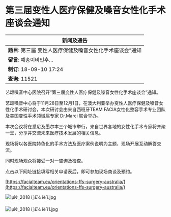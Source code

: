 # 第三届变性人医疗保健及嗓音女性化手术座谈会通知

| 新闻及通告 |
|------------|
| **题目**: 第三届 变性人医疗保健及嗓音女性化手术座谈会”通知 |
| **留言**: 예송이비인후… |
| **制订**: 18-09-10 17:24 |
| **查询**: 11521 |

艺颂嗓音中心医院召开”第三届变性人医疗保健及嗓音女性化手术座谈会”通知。

艺颂嗓音中心将于11月28日至12月1日，在澳大利亚举办变性人医疗保健及嗓音女性化手术研讨会，本次研讨会由来自西班牙TEAM FACIA女性化整容手术专业团队及美国变性手术领域届专家 Dr.Marci 联合举办。

本次会议将在悉尼及墨尔本三个城市举行，来自世界各地的女性化手术专家将齐聚一堂，分享并交流未来医疗技术发展的相关信息。

现场将以各医院特色化的手术方法及医疗案例说明为主题，现场开展互动解答交流。

同时现场观众将接受一对一咨询及检查。

点击以下网址链接填写相关申请表后，即可参加现场商谈及预约。

[https://facialteam.eu/orientations-ffs-surgery-australia/](https://facialteam.eu/orientations-ffs-surgery-australia/)

![ìµì¢_2018 í¸ì£¼ ìë´í.jpg](http://yesonvc.com/data/cheditor4/1809/8aab6539e5524bc612ddde7dd1146cdd_20180907100431_mkpbfahf.jpg)

![ìµì¢_2018 í¸ì£¼ ìë´í1.jpg](http://yesonvc.com/data/cheditor4/1809/8aab6539e5524bc612ddde7dd1146cdd_20180907100431_bqtrsuap.jpg)